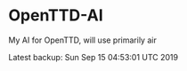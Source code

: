# OpenTTD-AI
My AI for OpenTTD, will use primarily air

Latest backup: Sun Sep 15 04:53:01 UTC 2019
